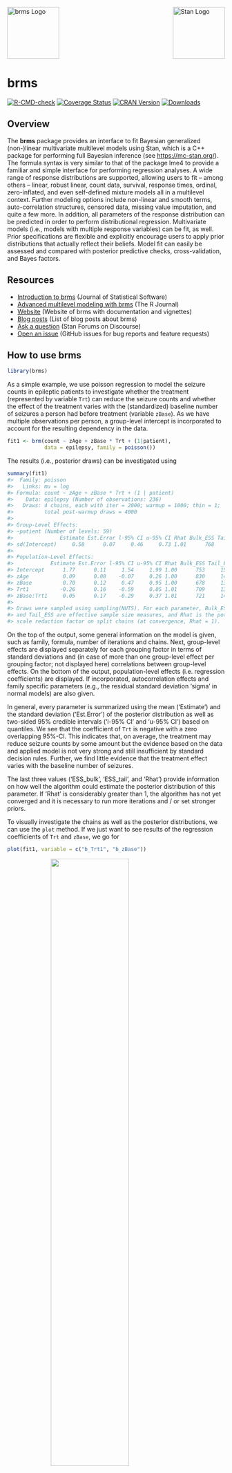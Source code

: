 <!-- README.md is generated from README.Rmd. Please edit that file -->

<img src="man/figures/brms.png" width = 120 alt="brms Logo"/>[<img src="https://raw.githubusercontent.com/stan-dev/logos/master/logo_tm.png" align="right" width=120 alt="Stan Logo"/>](https://mc-stan.org/)

# brms

[![R-CMD-check](https://github.com/paul-buerkner/brms/workflows/R-CMD-check/badge.svg)](https://github.com/paul-buerkner/brms/actions)
[![Coverage
Status](https://codecov.io/github/paul-buerkner/brms/coverage.svg?branch=master)](https://codecov.io/github/paul-buerkner/brms?branch=master)
[![CRAN
Version](https://www.r-pkg.org/badges/version/brms)](https://cran.r-project.org/package=brms)
[![Downloads](https://cranlogs.r-pkg.org/badges/brms?color=brightgreen)](https://CRAN.R-project.org/package=brms)

## Overview

The **brms** package provides an interface to fit Bayesian generalized
(non-)linear multivariate multilevel models using Stan, which is a C++
package for performing full Bayesian inference (see
<https://mc-stan.org/>). The formula syntax is very similar to that of
the package lme4 to provide a familiar and simple interface for
performing regression analyses. A wide range of response distributions
are supported, allowing users to fit – among others – linear, robust
linear, count data, survival, response times, ordinal, zero-inflated,
and even self-defined mixture models all in a multilevel context.
Further modeling options include non-linear and smooth terms,
auto-correlation structures, censored data, missing value imputation,
and quite a few more. In addition, all parameters of the response
distribution can be predicted in order to perform distributional
regression. Multivariate models (i.e., models with multiple response
variables) can be fit, as well. Prior specifications are flexible and
explicitly encourage users to apply prior distributions that actually
reflect their beliefs. Model fit can easily be assessed and compared
with posterior predictive checks, cross-validation, and Bayes factors.

## Resources

-   [Introduction to brms](https://doi.org/10.18637/jss.v080.i01)
    (Journal of Statistical Software)
-   [Advanced multilevel modeling with
    brms](https://journal.r-project.org/archive/2018/RJ-2018-017/index.html)
    (The R Journal)
-   [Website](https://paul-buerkner.github.io/brms/) (Website of brms
    with documentation and vignettes)
-   [Blog posts](https://paul-buerkner.github.io/blog/brms-blogposts/)
    (List of blog posts about brms)
-   [Ask a question](https://discourse.mc-stan.org/) (Stan Forums on
    Discourse)
-   [Open an issue](https://github.com/paul-buerkner/brms/issues)
    (GitHub issues for bug reports and feature requests)

## How to use brms

``` r
library(brms)
```

As a simple example, we use poisson regression to model the seizure
counts in epileptic patients to investigate whether the treatment
(represented by variable `Trt`) can reduce the seizure counts and
whether the effect of the treatment varies with the (standardized)
baseline number of seizures a person had before treatment (variable
`zBase`). As we have multiple observations per person, a group-level
intercept is incorporated to account for the resulting dependency in the
data.

``` r
fit1 <- brm(count ~ zAge + zBase * Trt + (1|patient),
            data = epilepsy, family = poisson())
```

The results (i.e., posterior draws) can be investigated using

``` r
summary(fit1)
#>  Family: poisson 
#>   Links: mu = log 
#> Formula: count ~ zAge + zBase * Trt + (1 | patient) 
#>    Data: epilepsy (Number of observations: 236) 
#>   Draws: 4 chains, each with iter = 2000; warmup = 1000; thin = 1;
#>          total post-warmup draws = 4000
#> 
#> Group-Level Effects: 
#> ~patient (Number of levels: 59) 
#>               Estimate Est.Error l-95% CI u-95% CI Rhat Bulk_ESS Tail_ESS
#> sd(Intercept)     0.58      0.07     0.46     0.73 1.01      768     1579
#> 
#> Population-Level Effects: 
#>            Estimate Est.Error l-95% CI u-95% CI Rhat Bulk_ESS Tail_ESS
#> Intercept      1.77      0.11     1.54     1.99 1.00      753     1511
#> zAge           0.09      0.08    -0.07     0.26 1.00      830     1429
#> zBase          0.70      0.12     0.47     0.95 1.00      678     1389
#> Trt1          -0.26      0.16    -0.59     0.05 1.01      709     1356
#> zBase:Trt1     0.05      0.17    -0.29     0.37 1.01      721     1404
#> 
#> Draws were sampled using sampling(NUTS). For each parameter, Bulk_ESS
#> and Tail_ESS are effective sample size measures, and Rhat is the potential
#> scale reduction factor on split chains (at convergence, Rhat = 1).
```

On the top of the output, some general information on the model is
given, such as family, formula, number of iterations and chains. Next,
group-level effects are displayed separately for each grouping factor in
terms of standard deviations and (in case of more than one group-level
effect per grouping factor; not displayed here) correlations between
group-level effects. On the bottom of the output, population-level
effects (i.e. regression coefficients) are displayed. If incorporated,
autocorrelation effects and family specific parameters (e.g., the
residual standard deviation ‘sigma’ in normal models) are also given.

In general, every parameter is summarized using the mean (‘Estimate’)
and the standard deviation (‘Est.Error’) of the posterior distribution
as well as two-sided 95% credible intervals (‘l-95% CI’ and ‘u-95% CI’)
based on quantiles. We see that the coefficient of `Trt` is negative
with a zero overlapping 95%-CI. This indicates that, on average, the
treatment may reduce seizure counts by some amount but the evidence
based on the data and applied model is not very strong and still
insufficient by standard decision rules. Further, we find little
evidence that the treatment effect varies with the baseline number of
seizures.

The last three values (‘ESS_bulk’, ‘ESS_tail’, and ‘Rhat’) provide
information on how well the algorithm could estimate the posterior
distribution of this parameter. If ‘Rhat’ is considerably greater than
1, the algorithm has not yet converged and it is necessary to run more
iterations and / or set stronger priors.

To visually investigate the chains as well as the posterior
distributions, we can use the `plot` method. If we just want to see
results of the regression coefficients of `Trt` and `zBase`, we go for

``` r
plot(fit1, variable = c("b_Trt1", "b_zBase"))
```

<img src="man/figures/README-plot-1.png" width="60%" style="display: block; margin: auto;" />

A more detailed investigation can be performed by running
`launch_shinystan(fit1)`. To better understand the relationship of the
predictors with the response, I recommend the `conditional_effects`
method:

``` r
plot(conditional_effects(fit1, effects = "zBase:Trt"))
```

<img src="man/figures/README-conditional_effects-1.png" width="60%" style="display: block; margin: auto;" />

This method uses some prediction functionality behind the scenes, which
can also be called directly. Suppose that we want to predict responses
(i.e. seizure counts) of a person in the treatment group (`Trt = 1`) and
in the control group (`Trt = 0`) with average age and average number of
previous seizures. Than we can use

``` r
newdata <- data.frame(Trt = c(0, 1), zAge = 0, zBase = 0)
predict(fit1, newdata = newdata, re_formula = NA)
#>      Estimate Est.Error Q2.5 Q97.5
#> [1,]  5.90325  2.486249    2    11
#> [2,]  4.59025  2.180262    1     9
```

We need to set `re_formula = NA` in order not to condition of the
group-level effects. While the `predict` method returns predictions of
the responses, the `fitted` method returns predictions of the regression
line.

``` r
fitted(fit1, newdata = newdata, re_formula = NA)
#>      Estimate Est.Error     Q2.5    Q97.5
#> [1,] 5.918847 0.6762827 4.666180 7.308699
#> [2,] 4.554778 0.5144053 3.630642 5.659664
```

Both methods return the same estimate (up to random error), while the
latter has smaller variance, because the uncertainty in the regression
line is smaller than the uncertainty in each response. If we want to
predict values of the original data, we can just leave the `newdata`
argument empty.

Suppose, we want to investigate whether there is overdispersion in the
model, that is residual variation not accounted for by the response
distribution. For this purpose, we include a second group-level
intercept that captures possible overdispersion.

``` r
fit2 <- brm(count ~ zAge + zBase * Trt + (1|patient) + (1|obs),
            data = epilepsy, family = poisson())
```

We can then go ahead and compare both models via approximate
leave-one-out (LOO) cross-validation.

``` r
loo(fit1, fit2)
#> Output of model 'fit1':
#> 
#> Computed from 4000 by 236 log-likelihood matrix
#> 
#>          Estimate   SE
#> elpd_loo   -671.6 35.8
#> p_loo        94.6 13.6
#> looic      1343.3 71.6
#> ------
#> Monte Carlo SE of elpd_loo is NA.
#> 
#> Pareto k diagnostic values:
#>                          Count Pct.    Min. n_eff
#> (-Inf, 0.5]   (good)     209   88.6%   546       
#>  (0.5, 0.7]   (ok)        18    7.6%   125       
#>    (0.7, 1]   (bad)        7    3.0%   23        
#>    (1, Inf)   (very bad)   2    0.8%   12        
#> See help('pareto-k-diagnostic') for details.
#> 
#> Output of model 'fit2':
#> 
#> Computed from 4000 by 236 log-likelihood matrix
#> 
#>          Estimate   SE
#> elpd_loo   -596.2 14.1
#> p_loo       108.5  7.3
#> looic      1192.3 28.3
#> ------
#> Monte Carlo SE of elpd_loo is NA.
#> 
#> Pareto k diagnostic values:
#>                          Count Pct.    Min. n_eff
#> (-Inf, 0.5]   (good)     84    35.6%   755       
#>  (0.5, 0.7]   (ok)       96    40.7%   171       
#>    (0.7, 1]   (bad)      50    21.2%   25        
#>    (1, Inf)   (very bad)  6     2.5%   10        
#> See help('pareto-k-diagnostic') for details.
#> 
#> Model comparisons:
#>      elpd_diff se_diff
#> fit2   0.0       0.0  
#> fit1 -75.5      26.3
```

The `loo` output when comparing models is a little verbose. We first see
the individual LOO summaries of the two models and then the comparison
between them. Since higher `elpd` (i.e., expected log posterior density)
values indicate better fit, we see that the model accounting for
overdispersion (i.e., `fit2`) fits substantially better. However, we
also see in the individual LOO outputs that there are several
problematic observations for which the approximations may have not have
been very accurate. To deal with this appropriately, we need to fall
back to other methods such as `reloo` or `kfold` but this requires the
model to be refit several times which takes too long for the purpose of
a quick example. The post-processing methods we have shown above are
just the tip of the iceberg. For a full list of methods to apply on
fitted model objects, type `methods(class = "brmsfit")`.

## Citing brms and related software

Developing and maintaining open source software is an important yet
often underappreciated contribution to scientific progress. Thus,
whenever you are using open source software (or software in general),
please make sure to cite it appropriately so that developers get credit
for their work.

When using brms, please cite one or more of the following publications:

-   Bürkner P. C. (2017). brms: An R Package for Bayesian Multilevel
    Models using Stan. *Journal of Statistical Software*. 80(1), 1-28.
    doi.org/10.18637/jss.v080.i01
-   Bürkner P. C. (2018). Advanced Bayesian Multilevel Modeling with the
    R Package brms. *The R Journal*. 10(1), 395-411.
    doi.org/10.32614/RJ-2018-017
-   Bürkner P. C. (2021). Bayesian Item Response Modeling in R with brms
    and Stan. *Journal of Statistical Software*, 100(5), 1-54.
    doi.org/10.18637/jss.v100.i05

As brms is a high-level interface to Stan, please additionally cite Stan
(see also <https://mc-stan.org/users/citations/>):

-   Stan Development Team. YEAR. Stan Modeling Language Users Guide and
    Reference Manual, VERSION. <https://mc-stan.org>
-   Carpenter B., Gelman A., Hoffman M. D., Lee D., Goodrich B.,
    Betancourt M., Brubaker M., Guo J., Li P., and Riddell A. (2017).
    Stan: A probabilistic programming language. *Journal of Statistical
    Software*. 76(1). doi.org/10.18637/jss.v076.i01

Further, brms relies on several other R packages and, of course, on R
itself. To find out how to cite R and its packages, use the `citation`
function. There are some features of brms which specifically rely on
certain packages. The **rstan** package together with **Rcpp** makes
Stan conveniently accessible in R. Visualizations and
posterior-predictive checks are based on **bayesplot** and **ggplot2**.
Approximate leave-one-out cross-validation using `loo` and related
methods is done via the **loo** package. Marginal likelihood based
methods such as `bayes_factor` are realized by means of the
**bridgesampling** package. Splines specified via the `s` and `t2`
functions rely on **mgcv**. If you use some of these features, please
also consider citing the related packages.

## FAQ

### How do I install brms?

To install the latest release version from CRAN use

``` r
install.packages("brms")
```

The current developmental version can be downloaded from GitHub via

``` r
if (!requireNamespace("remotes")) {
  install.packages("remotes")
}
remotes::install_github("paul-buerkner/brms")
```

Because brms is based on Stan, a C++ compiler is required. The program
Rtools (available on <https://cran.r-project.org/bin/windows/Rtools/>)
comes with a C++ compiler for Windows. On Mac, you should install Xcode.
For further instructions on how to get the compilers running, see the
prerequisites section on
<https://github.com/stan-dev/rstan/wiki/RStan-Getting-Started>.

### I am new to brms. Where can I start?

Detailed instructions and case studies are given in the package’s
extensive vignettes. See `vignette(package = "brms")` for an overview.
For documentation on formula syntax, families, and prior distributions
see `help("brm")`.

### Where do I ask questions, propose a new feature, or report a bug?

Questions can be asked on the [Stan
forums](https://discourse.mc-stan.org/) on Discourse. To propose a new
feature or report a bug, please open an issue on
[GitHub](https://github.com/paul-buerkner/brms).

### How can I extract the generated Stan code?

If you have already fitted a model, just apply the `stancode` method on
the fitted model object. If you just want to generate the Stan code
without any model fitting, use the `make_stancode` function.

### Can I avoid compiling models?

When you fit your model for the first time with brms, there is currently
no way to avoid compilation. However, if you have already fitted your
model and want to run it again, for instance with more draws, you can do
this without recompilation by using the `update` method. For more
details see `help("update.brmsfit")`.

### What is the difference between brms and rstanarm?

The rstanarm package is similar to brms in that it also allows to fit
regression models using Stan for the backend estimation. Contrary to
brms, rstanarm comes with precompiled code to save the compilation time
(and the need for a C++ compiler) when fitting a model. However, as brms
generates its Stan code on the fly, it offers much more flexibility in
model specification than rstanarm. Also, multilevel models are currently
fitted a bit more efficiently in brms. For detailed comparisons of brms
with other common R packages implementing multilevel models, see
`vignette("brms_multilevel")` and `vignette("brms_overview")`.
